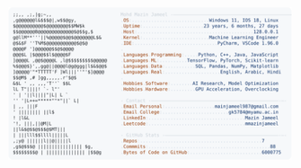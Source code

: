 <picture>
  <source srcset="https://raw.githubusercontent.com/mmazinjameel/mmazinjameel/main/dark_mode.svg?v=1748748312" media="(prefers-color-scheme: dark)">
  <img src="https://raw.githubusercontent.com/mmazinjameel/mmazinjameel/main/light_mode.svg?v=1748748312">
</picture>
